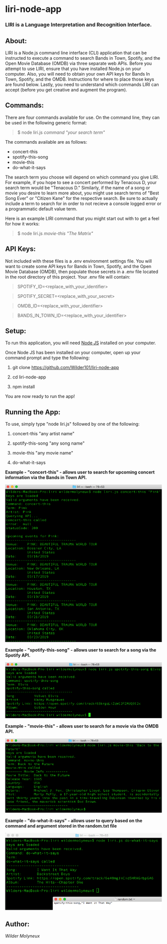 # liri-node-app
### LIRI is a Language Interpretation and Recognition Interface.

## About:
LIRI is a Node.js command line interface (CLI) application that can be instructed to execute a command to search Bands in Town, Spotify, and the Open Movie Database (OMDB) via three separate web APIs. Before you attempt to use LIRI, ensure that you have installed Node.js on your computer. Also, you will need to obtain your own API keys for Bands In Town, Spotify, and the OMDB. Instructions for where to place those keys are found below. Lastly, you need to understand which commands LIRI can accept (before you get creative and augment the program).

## Commands:
There are four commands available for use. On the command line, they can be used in the following generic format: 

> $  node liri.js _command_ _"your search term"_

The commands available are as follows:
* concert-this
* spotify-this-song
* movie-this
* do-what-it-says

The search term you choose will depend on which command you give LIRI. For example, if you hope to see a concert performed by Tenacous D, your search term would be "Tenacous D." Similarly, if the name of a song or movie you desire to learn more about, you might use search terms of "Best Song Ever" or "Citizen Kane" for the respective search. Be sure to actually include a term to search for in order to not recieve a console logged error or a programmatic default value term.

Here is an example LIRI command that you might start out with to get a feel for how it works:

> $ node liri.js _movie-this_ _"The Matrix"_

## API Keys:
Not included with these files is a .env environment settings file. You will want to create some API keys for Bands in Town, Spotify, and the Open Movie Database (OMDB), then populate those secrets in a .env file located in the root directory of this project. Your .env file will contain:

> SPOTIFY_ID=<replace_with_your_identifier>

> SPOTIFY_SECRET=<replace_with_your_secret>

> OMDB_ID=<replace_with_your_identifier>

> BANDS_IN_TOWN_ID=<replace_with_your_identifier>

## Setup:
To run this application, you will need [Node JS](https://nodejs.org/en/download/ "Node.js") installed on your computer.

Once Node JS has been installed on your computer, open up your command prompt and type the following:

1. git clone https://github.com/Wilder101/liri-node-app

2. cd liri-node-app

3. npm install

You are now ready to run the app!

## Running the App:
To use, simply type "node liri.js" followed by one of the following:

1. concert-this "any artist name"

2. spotify-this-song "any song name"

3. movie-this "any movie name" 

4. do-what-it-says

**Example - "concert-this" - allows user to search for upcoming concert information via the Bands in Town API.**

![LIRI concert-this example](examples/concert-this-Pink.png "LIRI concert-this example")

**Example - "spotify-this-song" - allows user to search for a song via the Spotify API.**

![LIRI spotify-this-song example](examples/spotify-this-song-Elvis.png "LIRI spotify-this-song example")

**Example - "movie-this" - allows user to search for a movie via the OMDB API.**

![LIRI movie-this example](examples/movie-this-BTTF.png "LIRI movie-this example")

**Example - "do-what-it-says" - allows user to query based on the command and argument stored in the random.txt file**

![LIRI do-what-it-says example](examples/do-what-it-says.png "LIRI do-what-it-says example")

## Author:
*Wilder Molyneux*
